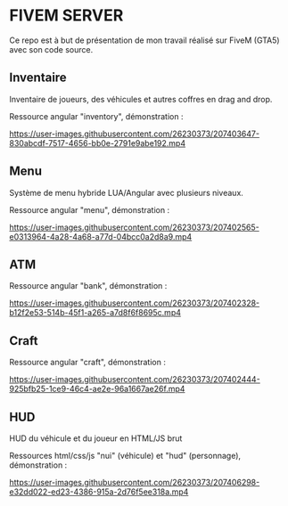 # FIVEM SERVER

Ce repo est à but de présentation de mon travail réalisé sur FiveM (GTA5) avec son code source. 

## Inventaire 

Inventaire de joueurs, des véhicules et autres coffres en drag and drop.

Ressource angular "inventory", démonstration : 

https://user-images.githubusercontent.com/26230373/207403647-830abcdf-7517-4656-bb0e-2791e9abe192.mp4


## Menu 

Système de menu hybride LUA/Angular avec plusieurs niveaux. 

Ressource angular "menu", démonstration : 

https://user-images.githubusercontent.com/26230373/207402565-e0313964-4a28-4a68-a77d-04bcc0a2d8a9.mp4


## ATM 

Ressource angular "bank", démonstration : 

https://user-images.githubusercontent.com/26230373/207402328-b12f2e53-514b-45f1-a265-a7d8f6f8695c.mp4


## Craft 

Ressource angular "craft", démonstration : 

https://user-images.githubusercontent.com/26230373/207402444-925bfb25-1ce9-46c4-ae2e-96a1667ae26f.mp4


## HUD 

HUD du véhicule et du joueur en HTML/JS brut

Ressources html/css/js "nui" (véhicule) et "hud" (personnage), démonstration :

https://user-images.githubusercontent.com/26230373/207406298-e32dd022-ed23-4386-915a-2d76f5ee318a.mp4


